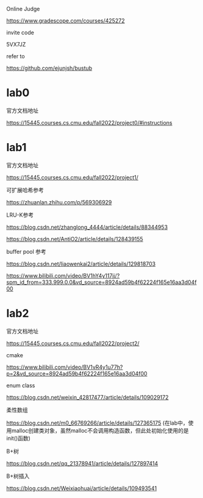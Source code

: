 Online Judge

https://www.gradescope.com/courses/425272

invite code

5VX7JZ

refer to

https://github.com/ejunjsh/bustub
# lab0
官方文档地址

https://15445.courses.cs.cmu.edu/fall2022/project0/#instructions

# lab1
官方文档地址

https://15445.courses.cs.cmu.edu/fall2022/project1/

可扩展哈希参考

https://zhuanlan.zhihu.com/p/569306929

LRU-K参考

https://blog.csdn.net/zhanglong_4444/article/details/88344953

https://blog.csdn.net/AntiO2/article/details/128439155

buffer pool 参考

https://blog.csdn.net/liaowenkai2/article/details/129818703

https://www.bilibili.com/video/BV1hY4y117jj/?spm_id_from=333.999.0.0&vd_source=8924ad59b4f62224f165e16aa3d04f00

# lab2
官方文档地址

https://15445.courses.cs.cmu.edu/fall2022/project2/

cmake

https://www.bilibili.com/video/BV1vR4y1u77h?p=2&vd_source=8924ad59b4f62224f165e16aa3d04f00

enum class

https://blog.csdn.net/weixin_42817477/article/details/109029172

柔性数组

https://blog.csdn.net/m0_66769266/article/details/127365175
(在lab中，使用malloc创建类对象，虽然malloc不会调用构造函数，但此处初始化使用的是init()函数)

B+树

https://blog.csdn.net/qq_21378941/article/details/127897414

B+树插入

https://blog.csdn.net/Weixiaohuai/article/details/109493541


